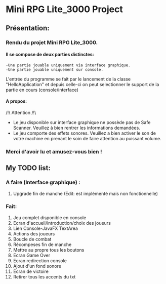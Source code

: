 # Mini RPG Lite_3000 Project

## Présentation:

### Rendu du projet Mini RPG Lite_3000.
#### Il se compose de deux parties distinctes:
    -Une partie jouable uniquement via interface graphique.
    -Une partie jouable uniquement sur console.
L'entrée du programme se fait par le lancement de la classe "HelloApplication" et depuis celle-ci
on peut selectionner le support de la partie en cours (console/interface)

#### A propos:
/!\ Attention /!\
+ Le jeu disponible sur interface graphique ne possède pas de Safe Scanner. Veuillez à bien rentrer les informations
demandées.
+ Le jeu comporte des effets sonores. Veuillez a bien activer le son de votre machine
en prenant le soin de faire attention au puissant volume.

### Merci d'avoir lu et amusez-vous bien !





## My TODO list:

### A faire (Interface graphique) :


1) Upgrade fin de manche (Edit: est implémenté mais non fonctionnelle)

### Fait:
1) Jeu complet disponible en console
2) Ecran d'accueil/introduction/choix des joueurs
3) Lien Console-JavaFX TextArea
4) Actions des joueurs
5) Boucle de combat
6)  Récompeses fin de manche
7) Mettre au propre tous les boutons
8) Ecran Game Over
9) Ecran redirection console
10) Ajout d'un fond sonore
11) Ecran de victoire
12) Retirer tous les accents du txt